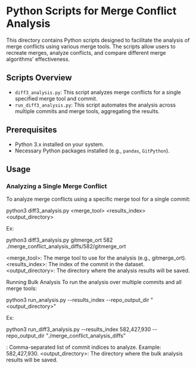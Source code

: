 # Python Scripts for Merge Conflict Analysis




This directory contains Python scripts designed to facilitate the analysis of merge conflicts using various merge tools. The scripts allow users to recreate merges, analyze conflicts, and compare different merge algorithms' effectiveness.




## Scripts Overview




- `diff3_analysis.py`: This script analyzes merge conflicts for a single specified merge tool and commit.
- `run_diff3_analysis.py`: This script automates the analysis across multiple commits and merge tools, aggregating the results.




## Prerequisites




- Python 3.x installed on your system.
- Necessary Python packages installed (e.g., `pandas`, `GitPython`).




## Usage




### Analyzing a Single Merge Conflict




To analyze merge conflicts using a specific merge tool for a single commit:


python3 diff3_analysis.py <merge_tool> <results_index> <output_directory>




Ex:


python3 diff3_analysis.py gitmerge_ort 582 ./merge_conflict_analysis_diffs/582/gitmerge_ort




<merge_tool>: The merge tool to use for the analysis (e.g., gitmerge_ort).
<results_index>: The index of the commit in the dataset.
<output_directory>: The directory where the analysis results will be saved.




Running Bulk Analysis
To run the analysis over multiple commits and all merge tools:


python3 run_analysis.py --results_index <indexes> --repo_output_dir "<output_directory>"




Ex:


python3 run_diff3_analysis.py --results_index 582,427,930 --repo_output_dir "./merge_conflict_analysis_diffs"


<indexes>: Comma-separated list of commit indices to analyze. Example: 582,427,930.
<output_directory>: The directory where the bulk analysis results will be saved.




